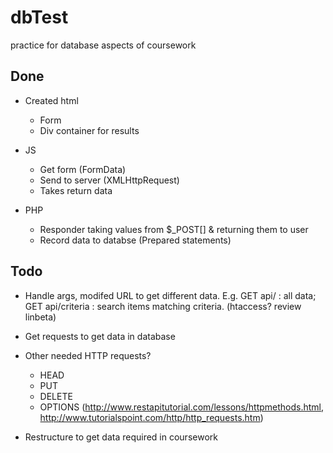 # dbTest
practice for database aspects of coursework


## Done
+ Created html
    * Form 
    * Div container for results
+ JS
    * Get form (FormData)
    * Send to server (XMLHttpRequest)
    * Takes return data

+ PHP
    * Responder taking values from $_POST[] & returning them to user
    * Record data to databse (Prepared statements)

## Todo
+ Handle args, modifed URL to get different data. E.g. GET api/ : all data; GET api/criteria : search items matching criteria. (htaccess? review linbeta)
+ Get requests to get data in database
+ Other needed HTTP requests? 
    * HEAD
    * PUT
    * DELETE
    * OPTIONS
    (http://www.restapitutorial.com/lessons/httpmethods.html, http://www.tutorialspoint.com/http/http_requests.htm)
    
+ Restructure to get data required in coursework
